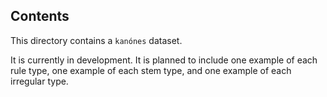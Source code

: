 
## Contents

This directory contains a `kanónes` dataset.

It is currently in development.  It is planned to include one example of each rule type, one example of each stem type, and one example of each irregular type.

